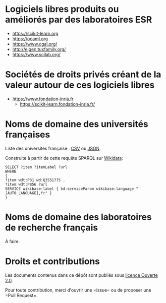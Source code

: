 # Logiciels libres produits ou améliorés par des laboratoires ESR

-   <https://scikit-learn.org>
-   <https://ocaml.org>
-   <https://www.cgal.org/>
-   <http://eigen.tuxfamily.org/>
-   <https://www.scilab.org/>


# Sociétés de droits privés créant de la valeur autour de ces logiciels libres 

-   <https://www.fondation-inria.fr>
    -   <https://scikit-learn.fondation-inria.fr/>


# Noms de domaine des universités françaises

Liste des universités française : [CSV](universites-francaises.csv) ou [JSON](universites-francaises.json).

Construite à partir de cette requête SPARQL sur [Wikidata](https://query.wikidata.org/):

    SELECT ?item ?itemLabel ?url
    WHERE
    {
    ?item wdt:P31 wd:Q3551775 .
    ?item wdt:P856 ?url
    SERVICE wikibase:label { bd:serviceParam wikibase:language "[AUTO_LANGUAGE],fr" }
    }

# Noms de domaine des laboratoires de recherche français

À faire.

# Droits et contributions	

Les documents contenus dans ce dépôt sont publiés sous [licence Ouverte 2.0](LICENSE.txt).

Pour toute contribution, merci d'ouvrir une =issue= ou de proposer une
=Pull Request=.

